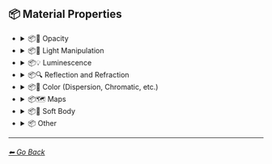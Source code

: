 ## 📦 Material Properties

- <details><summary>📦🧫 Opacity</summary><p><div align="center">

	| Transparent | Translucent | Opaque |
	| :-: | :-: | :-: |
	| <img src="https://github.com/willwulfken/MidJourney-Styles-and-Keywords-Reference/blob/main/Images/MidJourney%20Styles%20(sphere)/sphere_transparent.png?raw=true" width="256" /> | <img src="https://github.com/willwulfken/MidJourney-Styles-and-Keywords-Reference/blob/main/Images/MidJourney%20Styles%20(sphere)/sphere_translucent.png?raw=true" width="256" /> | <img src="https://github.com/willwulfken/MidJourney-Styles-and-Keywords-Reference/blob/main/Images/MidJourney%20Styles%20(sphere)/sphere_opaque.png?raw=true" width="256" /> | 

	</p></details>


- <details><summary>📦🏮 Light Manipulation</summary><p><div align="center">

	| Optics | Materiality | Scattering |
	| :-: | :-: | :-: |
	| <img src="https://github.com/willwulfken/MidJourney-Styles-and-Keywords-Reference/blob/main/Images/MidJourney%20Styles%20(sphere)/sphere_optics.png?raw=true" width="256" /> | <img src="https://github.com/willwulfken/MidJourney-Styles-and-Keywords-Reference/blob/main/Images/MidJourney%20Styles%20(sphere)/sphere_materiality.png?raw=true" width="256" /> | <img src="https://github.com/willwulfken/MidJourney-Styles-and-Keywords-Reference/blob/main/Images/MidJourney%20Styles%20(sphere)/sphere_scattering.png?raw=true" width="256" /> | 
	
	<br/>
	
	| Ambient Occlusion |
	| :-: |
	| <img src="https://github.com/willwulfken/MidJourney-Styles-and-Keywords-Reference/blob/main/Images/MidJourney%20Styles%20(sphere)/sphere_AmbientOcclusion.png?raw=true" width="256" /> |

	</p></details>


- <details><summary>📦💡 Luminescence</summary><p><div align="center">

	| Glowing | Glow-In-The-Dark |
	| :-: | :-: |
	| <img src="https://github.com/willwulfken/MidJourney-Styles-and-Keywords-Reference/blob/main/Images/MidJourney%20Styles%20(sphere)/sphere_glowing.png?raw=true" width="256" /> | <img src="https://github.com/willwulfken/MidJourney-Styles-and-Keywords-Reference/blob/main/Images/MidJourney%20Styles%20(sphere)/sphere_Glow-In-The-Dark.png?raw=true" width="256" /> |
	
	<br/>
	
	| Bioluminescence | Photoluminescence | Chemiluminescence |
	| :-: | :-: | :-: |
	| <img src="https://github.com/willwulfken/MidJourney-Styles-and-Keywords-Reference/blob/main/Images/MidJourney%20Styles%20(sphere)/sphere_bioluminescence.png?raw=true" width="256" /> | <img src="https://github.com/willwulfken/MidJourney-Styles-and-Keywords-Reference/blob/main/Images/MidJourney%20Styles%20(sphere)/sphere_Photoluminescence.png?raw=true" width="256" /> | <img src="https://github.com/willwulfken/MidJourney-Styles-and-Keywords-Reference/blob/main/Images/MidJourney%20Styles%20(sphere)/sphere_Chemiluminescence.png?raw=true" width="256" /> |
	
	<br/>
	
	| Cathodoluminescence | Electroluminescence | Radioluminescence |
	| :-: | :-: | :-: |
	| <img src="https://github.com/willwulfken/MidJourney-Styles-and-Keywords-Reference/blob/main/Images/MidJourney%20Styles%20(sphere)/sphere_Cathodoluminescence.png?raw=true" width="256" /> | <img src="https://github.com/willwulfken/MidJourney-Styles-and-Keywords-Reference/blob/main/Images/MidJourney%20Styles%20(sphere)/sphere_Electroluminescence.png?raw=true" width="256" /> | <img src="https://github.com/willwulfken/MidJourney-Styles-and-Keywords-Reference/blob/main/Images/MidJourney%20Styles%20(sphere)/sphere_Radioluminescence.png?raw=true" width="256" /> |
	
	<br/>
	
	| Fluorescence | Phosphorescence | Thermoluminescence |
	| :-: | :-: | :-: |
	| <img src="https://github.com/willwulfken/MidJourney-Styles-and-Keywords-Reference/blob/main/Images/MidJourney%20Styles%20(sphere)/sphere_Fluorescence.png?raw=true" width="256" /> | <img src="https://github.com/willwulfken/MidJourney-Styles-and-Keywords-Reference/blob/main/Images/MidJourney%20Styles%20(sphere)/sphere_Phosphorescence.png?raw=true" width="256" /> | <img src="https://github.com/willwulfken/MidJourney-Styles-and-Keywords-Reference/blob/main/Images/MidJourney%20Styles%20(sphere)/sphere_Thermoluminescence.png?raw=true" width="256" /> |

	<br/>
	
	| Electrochemiluminescence | Crystalloluminescence | Piezoluminescence |
	| :-: | :-: | :-: |
	| <img src="https://github.com/willwulfken/MidJourney-Styles-and-Keywords-Reference/blob/main/Images/MidJourney%20Styles%20(sphere)/sphere_Electrochemiluminescence.png?raw=true" width="256" /> | <img src="https://github.com/willwulfken/MidJourney-Styles-and-Keywords-Reference/blob/main/Images/MidJourney%20Styles%20(sphere)/sphere_Crystalloluminescence.png?raw=true" width="256" /> | <img src="https://github.com/willwulfken/MidJourney-Styles-and-Keywords-Reference/blob/main/Images/MidJourney%20Styles%20(sphere)/sphere_Piezoluminescence.png?raw=true" width="256" /> |

	<br/>
	
	| Triboluminescence | Mechanoluminescence | Lyoluminescence |
	| :-: | :-: | :-: |
	| <img src="https://github.com/willwulfken/MidJourney-Styles-and-Keywords-Reference/blob/main/Images/MidJourney%20Styles%20(sphere)/sphere_Triboluminescence.png?raw=true" width="256" /> | <img src="https://github.com/willwulfken/MidJourney-Styles-and-Keywords-Reference/blob/main/Images/MidJourney%20Styles%20(sphere)/sphere_Mechanoluminescence.png?raw=true" width="256" /> | <img src="https://github.com/willwulfken/MidJourney-Styles-and-Keywords-Reference/blob/main/Images/MidJourney%20Styles%20(sphere)/sphere_Lyoluminescence.png?raw=true" width="256" /> |
	
	<br/>
	
	| Candoluminescence | Fractoluminescence | Sonoluminescence |
	| :-: | :-: | :-: |
	| <img src="https://github.com/willwulfken/MidJourney-Styles-and-Keywords-Reference/blob/main/Images/MidJourney%20Styles%20(sphere)/sphere_Candoluminescence.png?raw=true" width="256" /> | <img src="https://github.com/willwulfken/MidJourney-Styles-and-Keywords-Reference/blob/main/Images/MidJourney%20Styles%20(sphere)/sphere_Fractoluminescence.png?raw=true" width="256" /> | <img src="https://github.com/willwulfken/MidJourney-Styles-and-Keywords-Reference/blob/main/Images/MidJourney%20Styles%20(sphere)/sphere_Sonoluminescence.png?raw=true" width="256" /> |
	
	<br/>
	
	| Translucidluminescence |
	| :-: |
	| <img src="https://github.com/willwulfken/MidJourney-Styles-and-Keywords-Reference/blob/main/Images/MidJourney%20Styles%20(sphere)/sphere_Translucidluminescence.png?raw=true" width="256" /> |

	</p></details>


- <details><summary>📦🔍 Reflection and Refraction</summary><p><div align="center">

	| Rough | Matte |
	| :-: | :-: |
	| <img src="https://github.com/willwulfken/MidJourney-Styles-and-Keywords-Reference/blob/main/Images/MidJourney%20Styles%20(sphere)/sphere_Rough.png?raw=true" width="256" /> | <img src="https://github.com/willwulfken/MidJourney-Styles-and-Keywords-Reference/blob/main/Images/MidJourney%20Styles%20(sphere)/sphere_matte.png?raw=true" width="256" /> |
	
	<br/>
	
	| Glossy | Shiny | Polished |
	| :-: | :-: | :-: |
	| <img src="https://github.com/willwulfken/MidJourney-Styles-and-Keywords-Reference/blob/main/Images/MidJourney%20Styles%20(sphere)/sphere_glossy.png?raw=true" width="256" /> | <img src="https://github.com/willwulfken/MidJourney-Styles-and-Keywords-Reference/blob/main/Images/MidJourney%20Styles%20(sphere)/sphere_shiny.png?raw=true" width="256" /> | <img src="https://github.com/willwulfken/MidJourney-Styles-and-Keywords-Reference/blob/main/Images/MidJourney%20Styles%20(sphere)/sphere_Polished.png?raw=true" width="256" /> |
	
	<br/>
	
	| Reflective | Refractive | Caustics |
	| :-: | :-: | :-: |
	| <img src="https://github.com/willwulfken/MidJourney-Styles-and-Keywords-Reference/blob/main/Images/MidJourney%20Styles%20(sphere)/sphere_reflective.png?raw=true" width="256" /> | <img src="https://github.com/willwulfken/MidJourney-Styles-and-Keywords-Reference/blob/main/Images/MidJourney%20Styles%20(sphere)/sphere_refractive.png?raw=true" width="256" /> | <img src="https://github.com/willwulfken/MidJourney-Styles-and-Keywords-Reference/blob/main/Images/MidJourney%20Styles%20(sphere)/sphere_Caustics.png?raw=true" width="256" /> |
	
	<br/>
	
	| Shimmer | Shimmering |
	| :-: | :-: |
	| <img src="https://github.com/willwulfken/MidJourney-Styles-and-Keywords-Reference/blob/main/Images/MidJourney%20Styles%20(sphere)/sphere_Shimmer.png?raw=true" width="256" /> | <img src="https://github.com/willwulfken/MidJourney-Styles-and-Keywords-Reference/blob/main/Images/MidJourney%20Styles%20(sphere)/sphere_Shimmering.png?raw=true" width="256" /> |

	</p></details>


- <details><summary>📦🎨 Color (Dispersion, Chromatic, etc.)</summary><p><div align="center">

	| Iridescent | Dispersion |
	| :-: | :-: |
	| <img src="https://github.com/willwulfken/MidJourney-Styles-and-Keywords-Reference/blob/main/Images/MidJourney%20Styles%20(sphere)/sphere_iridescent.png?raw=true" width="256" /> | <img src="https://github.com/willwulfken/MidJourney-Styles-and-Keywords-Reference/blob/main/Images/MidJourney%20Styles%20(sphere)/sphere_dispersion.png?raw=true" width="256" /> | 
	
	<br/>
	
	| Chromatic | Prismatic |
	| :-: | :-: |
	| <img src="https://github.com/willwulfken/MidJourney-Styles-and-Keywords-Reference/blob/main/Images/MidJourney%20Styles%20(sphere)/sphere_chromatic.png?raw=true" width="256" /> | <img src="https://github.com/willwulfken/MidJourney-Styles-and-Keywords-Reference/blob/main/Images/MidJourney%20Styles%20(sphere)/sphere_prismatic.png?raw=true" width="256" /> | 

	</p></details>


- <details><summary>📦🗺 Maps</summary><p><div align="center">

	| Bump Map | Bump Mapped | Bump Mapping |
	| :-: | :-: | :-: |
	| <img src="https://github.com/willwulfken/MidJourney-Styles-and-Keywords-Reference/blob/main/Images/MidJourney%20Styles%20(sphere)/sphere_bumpmap.png?raw=true" width="256" /> | <img src="https://github.com/willwulfken/MidJourney-Styles-and-Keywords-Reference/blob/main/Images/MidJourney%20Styles%20(sphere)/sphere_BumpMapped.png?raw=true" width="256" /> | <img src="https://github.com/willwulfken/MidJourney-Styles-and-Keywords-Reference/blob/main/Images/MidJourney%20Styles%20(sphere)/sphere_BumpMapping.png?raw=true" width="256" /> |
	
	<br/>
	
	| Normal Map | Depth Map |
	| :-: | :-: |
	| <img src="https://github.com/willwulfken/MidJourney-Styles-and-Keywords-Reference/blob/main/Images/MidJourney%20Styles%20(sphere)/sphere_normalmap.png?raw=true" width="256" /> | <img src="https://github.com/willwulfken/MidJourney-Styles-and-Keywords-Reference/blob/main/Images/MidJourney%20Styles%20(sphere)/sphere_depthmap.png?raw=true" width="256" /> |

	</p></details>


- <details><summary>📦🧊 Soft Body</summary><p><div align="center">

	| Soft Body | Squishy |
	| :-: | :-: |
	| <img src="https://github.com/willwulfken/MidJourney-Styles-and-Keywords-Reference/blob/main/Images/MidJourney%20Styles%20(sphere)/sphere_SoftBody.png?raw=true" width="256" /> | <img src="https://github.com/willwulfken/MidJourney-Styles-and-Keywords-Reference/blob/main/Images/MidJourney%20Styles%20(sphere)/sphere_Squishy.png?raw=true" width="256" /> |

	</p></details>


- <details><summary>📦 Other</summary><p><div align="center">

	| Anisotropy | Carbonated | Effervescent |
	| :-: | :-: | :-: |
	| <img src="https://github.com/willwulfken/MidJourney-Styles-and-Keywords-Reference/blob/main/Images/MidJourney%20Styles%20(sphere)/sphere_Anisotropy.png?raw=true" width="256" /> | <img src="https://github.com/willwulfken/MidJourney-Styles-and-Keywords-Reference/blob/main/Images/MidJourney%20Styles%20(sphere)/sphere_Carbonated.png?raw=true" width="256" /> | <img src="https://github.com/willwulfken/MidJourney-Styles-and-Keywords-Reference/blob/main/Images/MidJourney%20Styles%20(sphere)/sphere_Effervescent.png?raw=true" width="256" /> |
	
	<br/>
	
	| Icy | Charred |
	| :-: | :-: |
	| <img src="https://github.com/willwulfken/MidJourney-Styles-and-Keywords-Reference/blob/main/Images/MidJourney%20Styles%20(sphere)/sphere_Icy.png?raw=true" width="256" /> | <img src="https://github.com/willwulfken/MidJourney-Styles-and-Keywords-Reference/blob/main/Images/MidJourney%20Styles%20(sphere)/sphere_Charred.png?raw=true" width="256" /> |
	
	<br/>
	
	| Corrugated | Perforated |
	| :-: | :-: |
	| <img src="https://github.com/willwulfken/MidJourney-Styles-and-Keywords-Reference/blob/main/Images/MidJourney%20Styles%20(sphere)/sphere_Corrugated.png?raw=true" width="256" /> | <img src="https://github.com/willwulfken/MidJourney-Styles-and-Keywords-Reference/blob/main/Images/MidJourney%20Styles%20(sphere)/sphere_Perforated.png?raw=true" width="256" /> |

	</p></details>

---
###### [⬅ Go Back](https://github.com/willwulfken/MidJourney-Styles-and-Keywords-Reference/blob/main/README.md)